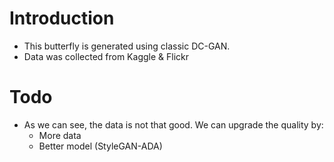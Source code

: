 # Introduction
- This butterfly is generated using classic DC-GAN.
- Data was collected from Kaggle & Flickr


# Todo
- As we can see, the data is not that good. We can upgrade the quality by:
    - More data
    - Better model (StyleGAN-ADA)